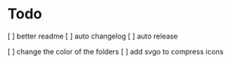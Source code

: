 # Todo

[ ] better readme
[ ] auto changelog
[ ] auto release

[ ] change the color of the folders
[ ] add svgo to compress icons
